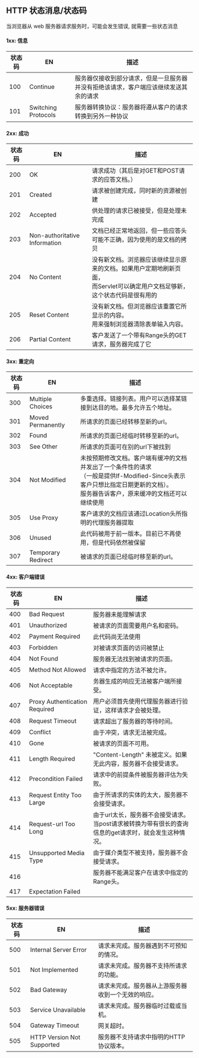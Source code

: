 
## HTTP 状态消息/状态码

当浏览器从 web 服务器请求服务时，可能会发生错误, 就需要一些状态消息

#### 1xx: 信息

状态码 | EN | 描述
---|---|---
100 | Continue | 服务器仅接收到部分请求，但是一旦服务器并没有拒绝该请求，客户端应该继续发送其余的请求
101 | Switching Protocols | 服务器转换协议：服务器将遵从客户的请求转换到另外一种协议

#### 2xx: 成功

状态码 | EN | 描述
---|---|---
200 | OK | 请求成功（其后是对GET和POST请求的应答文档。）
201| Created | 请求被创建完成，同时新的资源被创建
202 | Accepted | 供处理的请求已被接受，但是处理未完成
203 | Non-authoritative Information | 文档已经正常地返回，但一些应答头可能不正确，因为使用的是文档的拷贝
204 | No Content | 没有新文档。浏览器应该继续显示原来的文档。如果用户定期地刷新页面，<br/>而Servlet可以确定用户文档足够新，这个状态代码是很有用的
205 | Reset Content | 	没有新文档。但浏览器应该重置它所显示的内容。<br/>用来强制浏览器清除表单输入内容。
206 | Partial Content | 客户发送了一个带有Range头的GET请求，服务器完成了它

#### 3xx: 重定向

状态码 | EN | 描述
---|---|---
300 | Multiple Choices | 多重选择。链接列表。用户可以选择某链接到达目的地。最多允许五个地址。
301 | Moved Permanently | 所请求的页面已经转移至新的url。
302 | Found | 所请求的页面已经临时转移至新的url。
303 | See Other | 所请求的页面可在别的url下被找到
304 | Not Modified | 未按预期修改文档。客户端有缓冲的文档并发出了一个条件性的请求<br/>（一般是提供If-Modified-Since头表示客户只想比指定日期更新的文档）。<br/>服务器告诉客户，原来缓冲的文档还可以继续使用
305 | Use Proxy | 客户请求的文档应该通过Location头所指明的代理服务器提取
306 | Unused | 此代码被用于前一版本。目前已不再使用，但是代码依然被保留
307 | Temporary Redirect | 被请求的页面已经临时移至新的url。

#### 4xx: 客户端错误

状态码 | EN | 描述
---|---|---
400 | Bad Request | 服务器未能理解请求
401 | Unauthorized | 被请求的页面需要用户名和密码。
402 | Payment Required | 此代码尚无法使用
403| Forbidden	| 对被请求页面的访问被禁止
404 | Not Found	| 服务器无法找到被请求的页面。
405 | Method Not Allowed | 请求中指定的方法不被允许。
406 | Not Acceptable | 务器生成的响应无法被客户端所接受。
407 | Proxy Authentication Required | 用户必须首先使用代理服务器进行验证，这样请求才会被处理。
408 | Request Timeout | 请求超出了服务器的等待时间。
409 | Conflict | 由于冲突，请求无法被完成。
410 | Gone | 被请求的页面不可用。
411 | Length Required | "Content-Length" 未被定义。如果无此内容，服务器不会接受请求。
412 | Precondition Failed |	请求中的前提条件被服务器评估为失败。
413 | Request Entity Too Large | 由于所请求的实体的太大，服务器不会接受请求。
414 | Request-url Too Long | 由于url太长，服务器不会接受请求。<br/>当post请求被转换为带有很长的查询信息的get请求时，就会发生这种情况。
415 | Unsupported Media Type	| 由于媒介类型不被支持，服务器不会接受请求。
416 | &nbsp; |	服务器不能满足客户在请求中指定的Range头。
417 | Expectation Failed | &nbsp; 


#### 5xx: 服务器错误

状态码 | EN | 描述
---|---|---
500 | Internal Server Error	| 请求未完成。服务器遇到不可预知的情况。
501 | Not Implemented |请求未完成。服务器不支持所请求的功能。
502 | Bad Gateway | 请求未完成。服务器从上游服务器收到一个无效的响应。
503 | Service Unavailable | 请求未完成。服务器临时过载或当机。
504 | Gateway Timeout |网关超时。
505 | HTTP Version Not Supported |服务器不支持请求中指明的HTTP协议版本。
